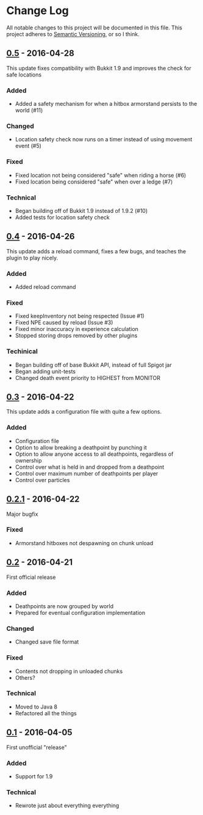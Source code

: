# Change Log
All notable changes to this project will be documented in this file.
This project adheres to [Semantic Versioning](http://semver.org/), or so I think.

## [0.5] - 2016-04-28
This update fixes compatibility with Bukkit 1.9 and improves the check for safe locations
### Added
- Added a safety mechanism for when a hitbox armorstand persists to the world (#11)
### Changed
- Location safety check now runs on a timer instead of using movement event (#5)
### Fixed
- Fixed location not being considered "safe" when riding a horse (#6)
- Fixed location being considered "safe" when over a ledge (#7)
### Technical
- Began building off of Bukkit 1.9 instead of 1.9.2 (#10)
- Added tests for location safety check

## [0.4] - 2016-04-26
This update adds a reload command, fixes a few bugs, and teaches the plugin to play nicely.
### Added
- Added reload command
### Fixed
- Fixed keepInventory not being respected (Issue #1)
- Fixed NPE caused by reload (Issue #3)
- Fixed minor inaccuracy in experience calculation
- Stopped storing drops removed by other plugins
### Techinical
- Began building off of base Bukkit API, instead of full Spigot jar
- Began adding unit-tests
- Changed death event priority to HIGHEST from MONITOR

## [0.3] - 2016-04-22
This update adds a configuration file with quite a few options.
### Added
- Configuration file
- Option to allow breaking a deathpoint by punching it
- Option to allow anyone access to all deathpoints, regardless of ownership
- Control over what is held in and dropped from a deathpoint
- Control over maximum number of deathpoints per player
- Control over particles

## [0.2.1] - 2016-04-22
Major bugfix
### Fixed
- Armorstand hitboxes not despawning on chunk unload

## [0.2] - 2016-04-21
First official release
### Added
- Deathpoints are now grouped by world
- Prepared for eventual configuration implementation
### Changed
- Changed save file format
### Fixed
- Contents not dropping in unloaded chunks
- Others?
### Technical
- Moved to Java 8
- Refactored all the things

## [0.1] - 2016-04-05
First unofficial "release"
### Added
- Support for 1.9
### Technical
- Rewrote just about everything everything

[0.5]: https://github.com/Roboboy64/SecondChance/compare/0.4...0.5
[0.4]: https://github.com/Roboboy64/SecondChance/compare/0.3...0.4
[0.3]: https://github.com/Roboboy64/SecondChance/compare/0.2.1...0.3
[0.2.1]: https://github.com/Roboboy64/SecondChance/compare/0.2...0.2.1
[0.2]: https://github.com/Roboboy64/SecondChance/compare/0.1...0.2
[0.1]: https://github.com/Roboboy64/SecondChance/compare/833d4eb...0.1

